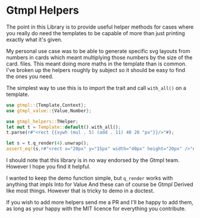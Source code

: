 # Gtmpl Helpers

The point in this Library is to provide useful helper methods for cases where you really do need the templates to be capable of more than just printing exactly what it's given.

My personal use case was to be able to generate specific svg layouts from numbers in cards which meant multiplying those numbers by the size of the card.
files. This meant doing more maths in the template than is common.
I've broken up the helpers roughly by subject so it should be easy to find the ones you need.

The simplest way to use this is to import the trait and call ```with_all()``` on a template.


```rust
use gtmpl::{Template,Context};
use gtmpl_value::{Value,Number};

use gtmpl_helpers::THelper;
let mut t = Template::default().with_all();
t.parse(r#"<rect {{xywh (mul . 5) (add . 11) 40 20 "px"}}/>"#);

let s = t.q_render(4).unwrap();
assert_eq!(s,r#"<rect x="20px" y="15px" width="40px" height="20px" />"#.to_string())

 ```

I should note that this library is in no way endorsed by the Gtmpl team. However I hope you find it helpful.

I wanted to keep the demo function simple, but ```q_render``` works with anything that impls
Into for Value And these can of course be Gtmpl Derived like most things.
However that is tricky to demo in a doctest.

If you wish to add more helpers send me a PR and I'll be happy to add them, as long as your happy with the MIT licence for everything you contribute.


